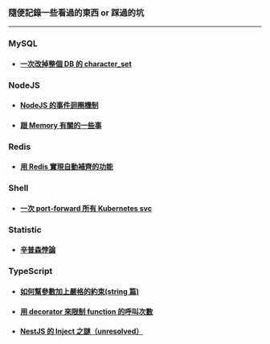 ### 隨便記錄一些看過的東西 or 踩過的坑

---

### MySQL

- #### [一次改掉整個 DB 的 character_set](./mysql/update-character-set/note.md)

### NodeJS

- #### [NodeJS 的事件迴圈機制](./nodejs/event-loop/note.md)

- #### [跟 Memory 有關的一些事](./nodejs/memory/note.md)

### Redis

- #### [用 Redis 實現自動補齊的功能](./redis/auto-complete/note.md)

### Shell

- #### [一次 port-forward 所有 Kubernetes svc](./shell/kubectl-port-forward/note.md)

### Statistic

- #### [辛普森悖論](./statistic/simpson-paradox/note.md)

### TypeScript

- #### [如何幫參數加上嚴格的約束(string 篇)](./typescript/parameter-constraint/note.md)

- #### [用 decorator 來限制 function 的呼叫次數](./typescript/decorator-once/note.md)

- #### [NestJS 的 Inject 之謎（unresolved）](./typescript/injection-of-nest/note.md)
